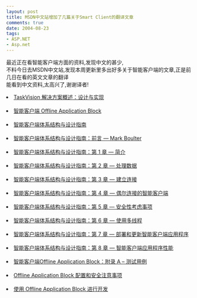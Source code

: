 ```yaml
---
layout: post
title: MSDN中文站增加了几篇关于Smart Client的翻译文章
comments: true
date: 2004-08-23
tags:
- ASP.NET
- Asp.net
---
```


<p></p>
<p>最近正在看智能客户端方面的资料,发现中文的甚少, <br />不料今日去MSDN中文站,发现本周更新里多出好多关于智能客户端的文章,正是前几日在看的英文文章的翻译 <br />能看到中文资料,太高兴了,谢谢译者!</p>
<div id="huobazi">
<li>
<a href="http://www.microsoft.com/china/msdn/library/enterprisedevelopment/softwaredev/SCdnwinformswnftaskvision.mspx">TaskVision 解决方案概述：设计与实现</a><br /><br />
</li>
<li>
<a href="http://www.microsoft.com/china/msdn/library/architecture/architecture/architecturetopic/SCOfflineAppBlockcover.mspx">智能客户端 Offline Application Block</a><br /><br />
</li>
<li>
<a href="http://www.microsoft.com/china/msdn/library/architecture/architecture/architecturetopic/SCArchDeGuide/cover.mspx">智能客户端体系结构与设计指南</a><br /><br />
</li>
<li>
<a href="http://www.microsoft.com/china/msdn/library/architecture/architecture/architecturetopic/SCArchDeGuide/ForewordbyMarkBoulter.mspx">智能客户端体系结构与设计指南：前言 — Mark Boulter</a><br /><br />
</li>
<li>
<a href="http://www.microsoft.com/china/msdn/library/architecture/architecture/architecturetopic/SCArchDeGuide/Chapter1Introduction.mspx">智能客户端体系结构与设计指南：第 1 章 — 简介</a><br /><br />
</li>
<li>
<a href="http://www.microsoft.com/china/msdn/library/architecture/architecture/architecturetopic/SCArchDeGuide/Chapter2HandlingData.mspx">智能客户端体系结构与设计指南：第 2 章 — 处理数据</a><br /><br />
</li>
<li>
<a href="http://www.microsoft.com/china/msdn/library/architecture/architecture/architecturetopic/SCArchDeGuide/Chapter3GettingConnected.mspx">智能客户端体系结构与设计指南：第 3 章 — 建立连接</a><br /><br />
</li>
<li>
<a href="http://www.microsoft.com/china/msdn/library/architecture/architecture/architecturetopic/SCArchDeGuide/Chapter4OccConnSC.mspx">智能客户端体系结构与设计指南：第 4 章 — 偶尔连接的智能客户端</a><br /><br />
</li>
<li>
<a href="http://www.microsoft.com/china/msdn/library/architecture/architecture/architecturetopic/SCArchDeGuide/Chapter5SecuCons.mspx">智能客户端体系结构与设计指南：第 5 章 — 安全性考虑事项</a><br /><br />
</li>
<li>
<a href="http://www.microsoft.com/china/msdn/library/architecture/architecture/architecturetopic/SCArchDeGuide/Chapter6UsingMultThr.mspx">智能客户端体系结构与设计指南：第 6 章 — 使用多线程</a><br /><br />
</li>
<li>
<a href="http://www.microsoft.com/china/msdn/library/architecture/architecture/architecturetopic/SCArchDeGuide/Chapter7DeployUpdSCApp.mspx">智能客户端体系结构与设计指南：第 7 章 — 部署和更新智能客户端应用程序</a><br /><br />
</li>
<li>
<a href="http://www.microsoft.com/china/msdn/library/architecture/architecture/architecturetopic/SCArchDeGuide/Chapter8SCAppPerf.mspx">智能客户端体系结构与设计指南：第 8 章 — 智能客户端应用程序性能</a><br /><br />
</li>
<li>
<a href="http://www.microsoft.com/china/msdn/library/architecture/architecture/architecturetopic/AppendATestCases.mspx">智能客户端Offline Application Block：附录 A – 测试用例</a><br /><br />
</li>
<li>
<a href="http://www.microsoft.com/china/msdn/library/architecture/architecture/architecturetopic/4OffAppBlocConfSecuCons.mspx">Offline Application Block 配置和安全注意事项</a><br /><br />
</li>
<li>
<a href="http://www.microsoft.com/china/msdn/library/architecture/architecture/architecturetopic/3DevUsOfflineAppBloc.mspx">使用 Offline Application Block 进行开发</a><br />
</li>
</div>				
